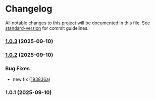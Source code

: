 # Changelog

All notable changes to this project will be documented in this file. See [standard-version](https://github.com/conventional-changelog/standard-version) for commit guidelines.

### [1.0.3](https://github.com/usernamedd/test_standard-version/compare/v1.0.2...v1.0.3) (2025-09-10)

### [1.0.2](https://github.com/usernamedd/test_standard-version/compare/v1.0.1...v1.0.2) (2025-09-10)


### Bug Fixes

* new fix ([193836a](https://github.com/usernamedd/test_standard-version/commit/193836a75506d9333ce7181c7e7596130bacfb04))

### 1.0.1 (2025-09-10)
